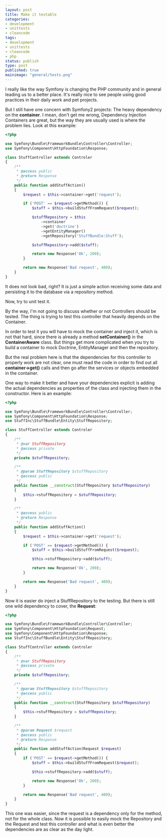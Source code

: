 ```yaml
---
layout: post
title: Make it testable
categories:
- development
- unittests
- cleancode
tags:
- development
- unittests
- cleancode
- php
status: publish
type: post
published: true
mainimage: "general/tests.png"
---
```


I really like the way Symfony is changing the PHP community and in general
leading us to a better place.  It's really nice to see people using good
practices in their daily work and pet projects.

But I still have one concern with Symfony2 projects: The heavy dependency on
the **container**. I mean, don't get me wrong, Dependency Injection Containers
are great, but the way they are usually used is where the problem lies. Look
at this example:

```php
<?php

use Symfony\Bundle\FrameworkBundle\Controller\Controller;
use Symfony\Component\HttpFoundation\Response;

class StuffController extends Controler
{
    /**
     * @access public
     * @return Response
     */
    public function addStuffAction()
    {
        $request = $this->container->get('request');

        if ('POST' == $request->getMethod()) {
            $stuff = $this->buildStuffFromRequest($request);

            $stuffRepository = $this
                ->container
                ->get('doctrine')
                ->getEntityManager()
                ->getRepository('StuffBundle:Stuff');

            $stuffRepository->add($stuff);

            return new Response('Ok', 200);
        }

        return new Response('Bad request', 400);
    }
}
```

It does not look bad, right? It is just a simple action receiving some data
and persisting it to the database via a repository method.

Now, try to unit test it.

By the way, I'm not going to discuss whether or not Controllers should be tested. The
thing is trying to test this controller that heavily depends on the Container.

In order to test it you will have to mock the container and inject it, which is
not that hard, since there is already a method **setContainer()** in the
**ContainerAware** class. But things get more complicated when you try to build
a container to mock Doctrine, EntityManager and then the repository.

But the real problem here is that the dependencies for this controller to properly work
are not clear, one must read the code in order to find out all **container->get()**
calls and then go after the services or objects embedded in the container.

One way to make it better and have your dependencies explicit is adding the actual
dependencies as properties of the class and injecting them in the constructor.
Here is an example:

```php
<?php

use Symfony\Bundle\FrameworkBundle\Controller\Controller;
use Symfony\Component\HttpFoundation\Response;
use StuffInc\StuffBundle\Entity\StuffRepository;

class StuffController extends Controler
{
    /**
     * @var StuffRepository
     * @access private
     */
    private $stuffRepository;

    /**
     * @param StuffRepository $stuffRepository
     * @access public
     */
    public function __construct(StuffRepository $stuffRepository)
    {
        $this->stuffRepository = $stuffRepository;
    }

    /**
     * @access public
     * @return Response
     */
    public function addStuffAction()
    {
        $request = $this->container->get('request');

        if ('POST' == $request->getMethod()) {
            $stuff = $this->buildStuffFromRequest($request);

            $this->stuffRepository->add($stuff);

            return new Response('Ok', 200);
        }

        return new Response('Bad request', 400);
    }
}
```

Now it is easier do inject a StuffRepository to the testing. But there is still
one wild dependency to cover, the **Request**:

```php
<?php

use Symfony\Bundle\FrameworkBundle\Controller\Controller;
use Symfony\Component\HttpFoundation\Request;
use Symfony\Component\HttpFoundation\Response;
use StuffInc\StuffBundle\Entity\StuffRepository;

class StuffController extends Controler
{
    /**
     * @var StuffRepository
     * @access private
     */
    private $stuffRepository;

    /**
     * @param StuffRepository $stuffRepository
     * @access public
     */
    public function __construct(StuffRepository $stuffRepository)
    {
        $this->stuffRepository = $stuffRepository;
    }

    /**
     * @param Request $request
     * @access public
     * @return Response
     */
    public function addStuffAction(Request $request)
    {
        if ('POST' == $request->getMethod()) {
            $stuff = $this->buildStuffFromRequest($request);

            $this->stuffRepository->add($stuff);

            return new Response('Ok', 200);
        }

        return new Response('Bad request', 400);
    }
}
```

This one was easier, since the request is a dependency only for the method, not
for the whole class. Now it is possible to easily mock the Repository and the
Request and test this controller and what is even better the dependencies are as
clear as the day light.
